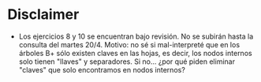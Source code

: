 # Disclaimer
* Los ejercicios 8 y 10 se encuentran bajo revisión. No se subirán hasta la consulta del martes 20/4. Motivo: no sé si mal-interpreté que en los árboles B+ sólo existen claves en las hojas, es decir, los nodos internos solo tienen "llaves" y separadores. Si no... ¿por qué piden eliminar "claves" que solo encontramos en nodos internos? 

